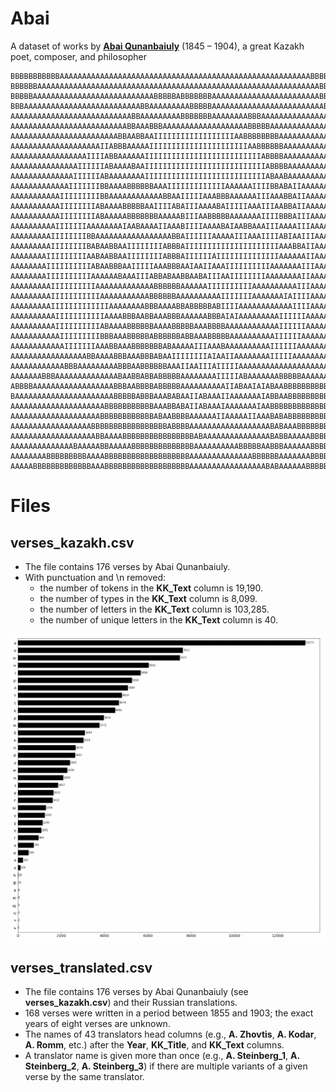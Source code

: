 # Abai
A dataset of works by **[Abai Qunanbaiuly](https://en.wikipedia.org/wiki/Abai_Qunanbaiuly)** (1845 – 1904), a great Kazakh poet, composer, and philosopher
```
BBBBBBBBBBBAAAAAAAAAAAAAAAAAAAAAAAAAAAAAAAAAAAAAAAAAAAAAAAAAAAAAAAABBBBBBBBBBBBB
BBBBBBAAAAAAAAAAAAAAAAAAAAAAAAAAAAAAAAAAAAAAAAAAAAAAAAAAAAAAAAAAAAAAABBBBBBBBBBB
BBBBBAAAAAAAAAAAAAAAAAAAAAAAAAAABBBBBABBBBBBBAAAAAAAAAAAAAAAAAAAAAAAABBBBBBBBBBB
BBBAAAAAAAAAAAAAAAAAAAAAAAAAABBAAAAAAAAABBBBBAAAAAAAAAAAAAAAAAAAAAAAAABBBBBBBBBB
AAAAAAAAAAAAAAAAAAAAAAAAAAABBAAAAAAAAABBBBBBBAAAAAAAABBBAAAAAAAAAAAAAAAABBBBBBBB
AAAAAAAAAAAAAAAAAAAAAAAAAABBAAABBBAAAAAAAAAAAAAAAAAAABBBBBAAAAAAAAAAAAAAAABBBBBB
AAAAAAAAAAAAAAAAAAAAAAAABBAABBAAIIIIIIIIIIIIIIIIIIAABBBBBBBBAAAAAAAAAAAAAAAABBBB
AAAAAAAAAAAAAAAAAAAAIIABBBAAAAAIIIIIIIIIIIIIIIIIIIIIIAABBBBBBAAAAAAAAAAAAAAAABBB
AAAAAAAAAAAAAAAAAIIIIABBAAAAAAIIIIIIIIIIIIIIIIIIIIIIIIIIABBBBAAAAAAAAAAAAAAAAABB
AAAAAAAAAAAAAAAIIIIIIABAAAABAAIIIIIIIIIIIIIIIIIIIIIIIIIIIABBBBAAAAAAAAAAAAAAAAAB
AAAAAAAAAAAAAAIIIIIIABAAAAAAAAIIIIIIIIIIIIIIIIIIIIIIIIIIIABAABAAAAAAAAAAAAAAAAAA
AAAAAAAAAAAAAIIIIIIIBBAAAABBBBBBAAAIIIIIIIIIIIIIAAAAAAIIIIBBABAIIAAAAAAAAAAAAAAA
AAAAAAAAAAAIIIIIIIIIBBAAAAAAAAAAAABBAAIIIIIAAABBBAAAAAAIIIAAABBAIIAAAAAAAAAAAAAA
AAAAAAAAAAAIIIIIIIIABAAAABBBBBAAIIIIABAIIIAAAABAIIIIIAAAIIIAABBAIIAAAAAAAAAAAAAA
AAAAAAAAAAAIIIIIIIIABAAAAABBBBBBBAAAAABIIIAABBBBBAAAAAAAIIIIBBBAIIIAAAAAAAAAAAAA
AAAAAAAAAAIIIIIIIAAAAAAAAIAABAAAAIIAAABIIIIAAAABAIAABBAAAIIIAAAAIIIAAAAAAAAAAAAA
AAAAAAAAAIIIIIIIIBBAAAAAAAAAAAAAAAAABBAIIIIIIAAAAAIIIAAAIIIIABIAAIIIAAAAAAAAAAAA
AAAAAAAAAIIIIIIIIBABAABBAAIIIIIIIIABBBAIIIIIIIIIIIIIIIIIIIIIAAABBAIIAAAAAAAAAAAA
AAAAAAAAIIIIIIIIIAABAABBAAIIIIIIIIABBBAIIIIIIAIIIIIIIIIIIIIIAAAAAAIIAAAAAAAAAAAA
AAAAAAAAIIIIIIIIIIABAABBBAAIIIIIAAABBBAAIAAIIAAAIIIIIIIIIIAAAAAAAIIIAAAAAAAAAAAA
AAAAAAAAIIIIIIIIIIAAAAAABAAAIIIABBABAABBAABAIIIAAIIIIIIIIAAAAAAAAIIAAAAAAAAAAAAA
AAAAAAAAAIIIIIIIIIIAAAAAAAAAAAAABBBBBBAAAAAAIIIIIIIIIIAAAAAAAAAAIIIAAAAAAAAAAAAA
AAAAAAAAAIIIIIIIIIIIAAAAAAAAAAABBBBBBAAAAAAAAAAIIIIIIIAAAAAAAIAIIIIAAAAAAAAAAAAA
AAAAAAAAAIIIIIIIIIIIIIAAAAAAAABBBAAAABBABBBBBABIIIIAAAAAAAAAAAAIIIIAAAAAAAAAAAAA
AAAAAAAAAAIIIIIIIIIIIAAAABBBAABBAAABBBAAAAAABBBAIAIAAAAAAAAAIIIIIIAAAAAAAAAAAAAA
AAAAAAAAAAIIIIIIIIIIABAAAABBBBBBAAAABBBBBAAABBBBAAAAAAAAAAAAIIIIIIAAAAAAAAAAAAAA
AAAAAAAAAAAIIIIIIIIIBBBAAABBBBBABBBBBBABBAAABBBBBAAAAAAAAAAIIIIIIAAAAAAAAAAAAAAA
AAAAAAAAAAAAIIIIIIIAAABBAAABBBBBBBABAAAAAIIIAAABAAAAAAAAAAIIIIIIAAAAAAAAAAAAAAAA
AAAAAAAAAAAAAAAAABBAAAABBBAAABBBABAAIIIIIIIIAIAAIIAAAAAAAAIIIIIAAAAAAAAAAAAAAAAB
AAAAAAAAAAAABBBAAAAAAAAABBBAABBBBBBAAAIIAAIIIAIIIIIAAAAAAAAAAAAAAAAAAAAAAAAAAAAB
AAAAAAABBBAAAAAAAAAAAAAABAABBABBABBBBBAAAAAAAAIIIIIABAAAAAAABBBBBAAAAAAAAAAAAABB
ABBBBAAAAAAAAAAAAAAAAAABBBAABBBBABBBBBAAAAAAAAAAIIABAAIAIABAABBBBBBBBBBBBBAAABBB
BAAAAAAAAAAAAAAAAAAAAAABBBBBABBBAAABABAAIIABAAAIIAAAAAAAIABBAABBBBBBBBBBBBBBBBBB
AAAAAAAAAAAAAAAAAAAAABBBBBBBBBBBAAABBABAIIABAAAIAAAAAAAIAABBBBBBBBBBBBBBBBBBBBBB
AAAAAAAAAAAAAAAAAAAABBBBBBBBBBBBABAABBBBAAAAAAIIAAAAAIIAAABABABBBBBBBBBBBBBBBBBB
AAAAAAAAAAAAAAAAAABBBBBBBBBBBBBBBBBABBBBAAAAAAAAAAAAAAAAAABABAAABBBBBBBBBBBBBBBB
AAAAAAAAAAAAAAAAAAABBAAAABBBBBBBBBBBBBBBBABAAAAAAAAAAAAAAABABBAAAAABBBBBBBBBBBBB
AAAAAAAAAAAAAABAAAAABBAAAAABBBBBBBBBBBBBBAAAAAAAAAABBBBBAABBBAAAAAABBBBBBBBBBBBB
AAAAAAAABBBBBBBBBAAAABBBBBBBBBBBBBBBBBBBAAAAAAAAAAAAAABBBBBBAAAAAAABBBBBBBBBBBBB
AAAAABBBBBBBBBBBBBAAABBBBBBBBBBBBBBBBBBBAAAAAAAAAAAAAAAAABABAAAAAABBBBBBBBBBBBBB
```
# Files

 ## verses_kazakh.csv
 - The file contains 176 verses by Abai Qunanbaiuly.
 - With punctuation and \n removed:
   - the number of tokens in the **KK_Text** column is 19,190.
   - the number of types in the **KK_Text** column is 8,099.
   - the number of letters in the **KK_Text** column is 103,285.
   - the number of unique letters in the **KK_Text** column is 40.
 
 ![The frequency of letters in Abai's verses.](images/verses_letter_frequency.png)
 
  ## verses_translated.csv
 - The file contains 176 verses by Abai Qunanbaiuly (see **verses_kazakh.csv**) and their Russian translations.
 - 168 verses were written in a period between 1855 and 1903; the exact years of eight verses are unknown.
 - The names of 43 translators head columns (e.g., **A. Zhovtis**,	**A. Kodar**,	**A. Romm**, etc.) after the **Year**, **KK_Title**, and **KK_Text** columns.
 - A translator name is given more than once (e.g., **A. Steinberg_1**,	**A. Steinberg_2**,	**A. Steinberg_3**) if there are multiple variants of a given verse by the same translator.
